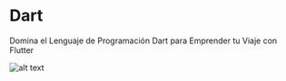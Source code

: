 # Dart
Domina el Lenguaje de Programación Dart para Emprender tu Viaje con Flutter

![alt text]([image.png]([https://img2.freepng.es/20180409/zte/kisspng-dart-google-developers-flutter-android-darts-5acbd976aea304.6247890515233089187153.jpg)https://img2.freepng.es/20180409/zte/kisspng-dart-google-developers-flutter-android-darts-5acbd976aea304.6247890515233089187153.jpg](https://upload.wikimedia.org/wikipedia/commons/thumb/f/fe/Dart_programming_language_logo.svg/2560px-Dart_programming_language_logo.svg.png)https://upload.wikimedia.org/wikipedia/commons/thumb/f/fe/Dart_programming_language_logo.svg/2560px-Dart_programming_language_logo.svg.png)
